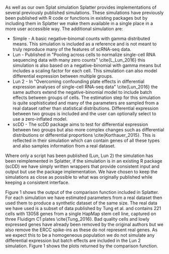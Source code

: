 As well as our own Splat simulation Splatter provides implementations of several previously published simulations. These simulations have previously been published with R code or functions in existing packages but by including them in Splatter we make them available in a single place in a more user accessible way. The additional simulation are:

* Simple - A basic negative-binomal counts with gamma distributed means. This simulation is included as a reference and is not meant to truly reproduce many of the features of scRNA-seq data.
* Lun - Published in "Pooling across cells to normalize single-cell RNA sequencing data with many zero counts" \cite{L_Lun_2016} this simulation is also based on a negative-binomial with gamma means but includes a scaling factor for each cell. This simulation can also model differential expression between multiple groups.
* Lun 2 - In "Overcoming confounding plate effects in differential expression analyses of single-cell RNA-seq data" \cite{Lun_2016} the same authors extend the negative-binomial model to include batch effects between groups of cells. The estimation step for this simulation is quite sophisticated and many of the parameters are sampled from a real dataset rather than statistical distributions. Differential expression between two groups is included and the user can optionally select to use a zero-inflated model.
* scDD - The scDD package aims to test for differential expression between two groups but also more complex changes such as differential distributions or differential proportions \cite{Korthauer_2015}. This is reflected in their simulation which can contain genes of all these types and also samples information from a real dataset.

Where only a script has been published (Lun, Lun 2) the simulation has been reimplemented in Splatter, if the simulation is in an existing R package (scDD) we have simply written wrappers that provide consistent input and output but use the package implementation. We have chosen to keep the simulations as close as possible to what was originally published while keeping a consistent interface.

Figure 1 shows the output of the comparison function included in Splatter. For each simulation we have estimated parameters from a real dataset then used them to produce a synthetic dataset of the same size. The real data we have used is a subset of data published by Tung et al. and contains 221 cells with 13058 genes from a single HapMap stem cell line, captured on three Fluidigm C1 plates \cite{Tung_2016}. Bad quality cells and lowly expressed genes have already been removed by the original authors but we also remove the ERCC spike-ins as these do not represent real genes. As we expect this to be a homogeneous population we do not simulate any differential expression but batch effects are included in the Lun 2 simulation. Figure 1 shows the plots returned by the comparison function.
